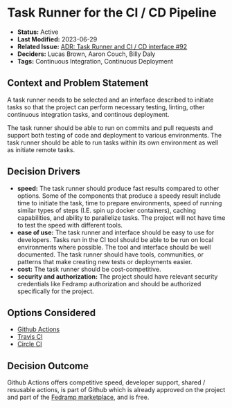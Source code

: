 # Task Runner for the CI / CD Pipeline

- **Status:** Active
- **Last Modified:** 2023-06-29 <!-- REQUIRED -->
- **Related Issue:** [ADR: Task Runner and CI / CD interface #92
  ](https://github.com/HHS/simpler-grants-gov/issues/92) <!-- RECOMMENDED -->
- **Deciders:** Lucas Brown, Aaron Couch, Billy Daly <!-- REQUIRED -->
- **Tags:** Continuous Integration, Continuous Deployment <!-- OPTIONAL -->

## Context and Problem Statement

A task runner needs to be selected and an interface described to initiate tasks so that the project can perform necessary testing, linting, other continuous integration tasks, and continous deployment.

The task runner should be able to run on commits and pull requests and support both testing of code and deployment to various environments. The task runner should be able to run tasks within its own environment as well as initiate remote tasks.

## Decision Drivers <!-- RECOMMENDED -->

- **speed:** The task runner should produce fast results compared to other options. Some of the components that produce a speedy result include time to initiate the task, time to prepare environments, speed of running similar types of steps (I.E. spin up docker containers), caching capabilities, and ability to parallelize tasks. The project will not have time to test the speed with different tools.
- **ease of use:** The task runner and interface should be easy to use for developers. Tasks run in the CI tool should be able to be run on local environments where possible. The tool and interface should be well documented. The task runner should have tools, communities, or patterns that make creating new tests or deployments easier.
- **cost:** The task runner should be cost-competitive.
- **security and authorization:** The project should have relevant security credentials like Fedramp authorization and should be authorized specifically for the project.

## Options Considered

- [Github Actions](https://github.com/features/actions)
- [Travis CI](https://www.travis-ci.com/)
- [Circle CI](https://circleci.com/)

## Decision Outcome <!-- REQUIRED -->

Github Actions offers competitive speed, developer support, shared / resusable actions, is part of Github which is already approved on the project and part of the [Fedramp marketplace](https://marketplace.fedramp.gov/products/FR1812058188), and is free.
